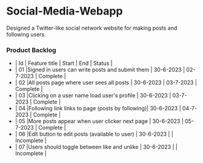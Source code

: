# Social-Media-Webapp
Designed a Twitter-like social network website for making posts and following users.


### Product Backlog

- | Id | Feature title                                   | Start     |    End    |   Status    |
- | 01 |Signed in users can write posts and submit them  | 30-6-2023 | 02-7-2023 |  Complete   |
- | 02 |All posts page where user sees all posts         | 30-6-2023 | 03-7-2023 |  Complete   |
- | 03 |Clicking on a user name load user's profile      | 30-6-2023 | 03-7-2023 |  Complete   |
- | 04 |Following link links to page (posts by following)| 30-6-2023 | 04-7-2023 |  Complete   |
- | 05 |More posts appear when user clicker next page    | 30-6-2023 | 05-7-2023 |  Complete   |
- | 06 |Edit button to edit posts (available to user)    | 30-6-2023 |           |  Incomplete |
- | 07 |Users should toggle between like and unlike      | 30-6-2023 |           |  Incomplete |
